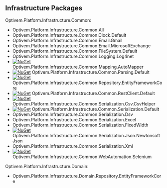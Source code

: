 ## Infrastructure Packages

Optivem.Platform.Infrastructure.Common:

* Optivem.Platform.Infrastructure.Common.All
* Optivem.Platform.Infrastructure.Common.Clock.Default
* Optivem.Platform.Infrastructure.Common.Email.Gmail
* Optivem.Platform.Infrastructure.Common.Email.MicrosoftExchange
* Optivem.Platform.Infrastructure.Common.FileSystem.Default
* Optivem.Platform.Infrastructure.Common.Logging.Log4net
* [![NuGet](https://img.shields.io/nuget/v/Optivem.Platform.Infrastructure.Common.Mapping.AutoMapper.svg)](https://www.nuget.org/packages/Optivem.Platform.Infrastructure.Common.Mapping.AutoMapper) Optivem.Platform.Infrastructure.Common.Mapping.AutoMapper
* [![NuGet](https://img.shields.io/nuget/v/Optivem.Platform.Infrastructure.Common.Parsing.Default.svg)](https://www.nuget.org/packages/Optivem.Platform.Infrastructure.Common.Parsing.Default) Optivem.Platform.Infrastructure.Common.Parsing.Default
* [![NuGet](https://img.shields.io/nuget/v/Optivem.Platform.Infrastructure.Common.Repository.EntityFrameworkCore.svg)](https://www.nuget.org/packages/Optivem.Platform.Infrastructure.Common.Repository.EntityFrameworkCore) Optivem.Platform.Infrastructure.Common.Repository.EntityFrameworkCore
* [![NuGet](https://img.shields.io/nuget/v/Optivem.Platform.Infrastructure.Common.RestClient.Default.svg)](https://www.nuget.org/packages/Optivem.Platform.Infrastructure.Common.RestClient.Default) Optivem.Platform.Infrastructure.Common.RestClient.Default
* [![NuGet](https://img.shields.io/nuget/v/Optivem.Platform.Infrastructure.Common.Serialization.Csv.CsvHelper.svg)](https://www.nuget.org/packages/Optivem.Platform.Infrastructure.Common.Serialization.Csv.CsvHelper) Optivem.Platform.Infrastructure.Common.Serialization.Csv.CsvHelper
* [![NuGet](https://img.shields.io/nuget/v/Optivem.Platform.Infrastructure.Common.Serialization.Default.svg)](https://www.nuget.org/packages/Optivem.Platform.Infrastructure.Common.Serialization.Default) Optivem.Platform.Infrastructure.Common.Serialization.Default
* Optivem.Platform.Infrastructure.Common.Serialization.Dsv
* Optivem.Platform.Infrastructure.Common.Serialization.Excel
* Optivem.Platform.Infrastructure.Common.Serialization.FixedWidth
* [![NuGet](https://img.shields.io/nuget/v/Optivem.Platform.Infrastructure.Common.Serialization.Json.NewtonsoftJson.svg)](https://www.nuget.org/packages/Optivem.Platform.Infrastructure.Common.Serialization.Json.NewtonsoftJson) Optivem.Platform.Infrastructure.Common.Serialization.Json.NewtonsoftJson
* Optivem.Platform.Infrastructure.Common.Serialization.Xml
* [![NuGet](https://img.shields.io/nuget/v/Optivem.Platform.Infrastructure.Common.WebAutomation.Selenium.svg)](https://www.nuget.org/packages/Optivem.Platform.Infrastructure.Common.WebAutomation.Selenium) Optivem.Platform.Infrastructure.Common.WebAutomation.Selenium


<!-- TODO: VC: TEMP -->
<!-- * [![NuGet](https://img.shields.io/nuget/v/Optivem.Platform.Infrastructure.Common.XYZ.svg)](https://www.nuget.org/packages/Optivem.Platform.Infrastructure.Common.XYZ) Optivem.Platform.Infrastructure.Common.XYZ -->


Optivem.Platform.Infrastructure.Domain:
* Optivem.Platform.Infrastructure.Domain.Repository.EntityFrameworkCore